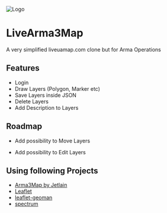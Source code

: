 ![Logo](https://i.imgur.com/DdACVNB.png)
# LiveArma3Map 

A very simplified liveuamap.com clone but for Arma Operations


## Features

- Login
- Draw Layers (Polygon, Marker etc)
- Save Layers inside JSON
- Delete Layers
- Add Description to Layers


## Roadmap

- Add possibility to Move Layers

- Add possibility to Edit Layers

## Using following Projects

- [Arma3Map by Jetlain](https://github.com/jetelain/Arma3Map)
- [Leaflet](https://leafletjs.com/)
- [leaflet-geoman](https://github.com/geoman-io/leaflet-geoman)
- [spectrum](https://bgrins.github.io/spectrum/)